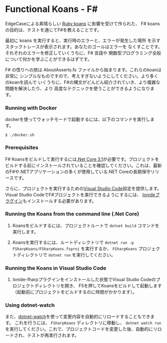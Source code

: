# Functional Koans - F# #

EdgeCaseによる素晴らしい [Ruby koans](http://github.com/edgecase/ruby_koans) に影響を受けて作られた、
F# koansの目的は、テストを通じてF#を教えることです。

最初に koans を実行すると、実行時のエラーと、エラーが発生した場所
を示すスタックトレースが表示されます。あなたのゴールはエラーを
なくすことです。それぞれのエラーを修正していくうちに、F# 言語や
関数型プログラミング全般について何かを学ぶことができるはずです。

F# の悟りへの旅は AboutAsserts.fs ファイルから始まります。これらのkoanは非常に
シンプルなものですので、考えすぎないようにしてください。より多くのkoanを読んで
いくうちに、F#の構文がどんどん紹介されていき、より複雑な問題を解決したり、より
高度なテクニックを使うことができるようになります。

### Running with Docker

dockerを使ってウォッチモードで起動するには、以下のコマンドを実行します。

`$ ./docker.sh`

### Prerequisites

F# Koansをビルドして実行するには[.Net Core 3.1](https://www.microsoft.com/net/download/core)が必要です。プロジェクトをビルドする前にインストールされていることを確認してください。これは、最新のF#や.NETアプリケーションの多くが使用している.NET Coreの長期保守リリースです。

さらに、プロジェクトを実行するための[Visual Studio Code](https://code.visualstudio.com/)設定を提供します。
Visual Studio CodeでF#プロジェクトを実行できるようにするには、
[Ionideプラグイン](https://marketplace.visualstudio.com/items?itemName=Ionide.Ionide-fsharp)もインストールする必要があります。

### Running the Koans from the command line (.Net Core)

1. Koansをビルドするには、プロジェクトルートで `dotnet build` コマンドを実行します。

2. Koansを実行するには、ルートディレクトリで `dotnet run -p FSharpKoans/FSharpKoans.fsproj` を実行するか、 `FSharpKoans` プロジェクトディレクトリで `dotnet run` を実行してください。

### Running the Koans in Visual Studio Code

1. Ionide-fharpプラグインをインストールした状態でVisual Studio Codeのプロジェクトディレクトリを開き、
F5を押してKoansをビルドして起動します（起動前にプロジェクトをビルドするのに時間がかかります）。

### Using dotnet-watch

また、[dotnet-watch](https://github.com/aspnet/Docs/blob/master/aspnetcore/tutorials/dotnet-watch.md)を使って変更内容を自動的にリロードすることもできます。
これを行うには、 `FSharpKoans` ディレクトリに移動し、 `dotnet watch run` を実行してください。これで、プロジェクトコードを変更した後、自動的にリロードされ、テストが再実行されます。
